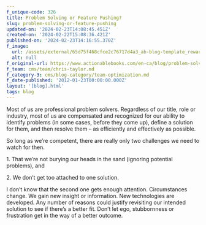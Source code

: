 ```yaml
---
f_unique-code: 326
title: Problem Solving or Feature Pushing?
slug: problem-solving-or-feature-pushing
updated-on: '2024-02-23T14:08:45.451Z'
created-on: '2024-02-22T15:08:36.421Z'
published-on: '2024-02-23T14:16:55.370Z'
f_image:
  url: /assets/external/65d75f468cfce2c76717d4a3_ab-blog-template_reward.jpeg
  alt: null
f_original-url: https://www.actionablebooks.com/en-ca/blog/problem-solving-or-feature-pushing/
f_team: cms/team/chris-taylor.md
f_category-3: cms/blog-category/team-optimization.md
f_date-published: '2012-01-23T00:00:00.000Z'
layout: '[blog].html'
tags: blog
---
```


Most of us are professional problem solvers. Regardless of our title, role or industry, most of us are compensated and recognized for our ability to identify problems (in some cases, before they come up), define a solution for them, and then resolve them – as efficiently and effectively as possible.

So long as we’re competent, there are really only two challenges we need to watch for then.

1\. That we’re not burying our heads in the sand (ignoring potential problems), and

2\. We don’t get too attached to one solution.

I don’t know that the second one gets enough attention. Circumstances change. We gain new insight or information. New technologies are developed. Any number of reasons could justify revisiting our intended solution to see if there’s a better fit. Don’t let ego, stubbornness or frustration get in the way of a better outcome.
